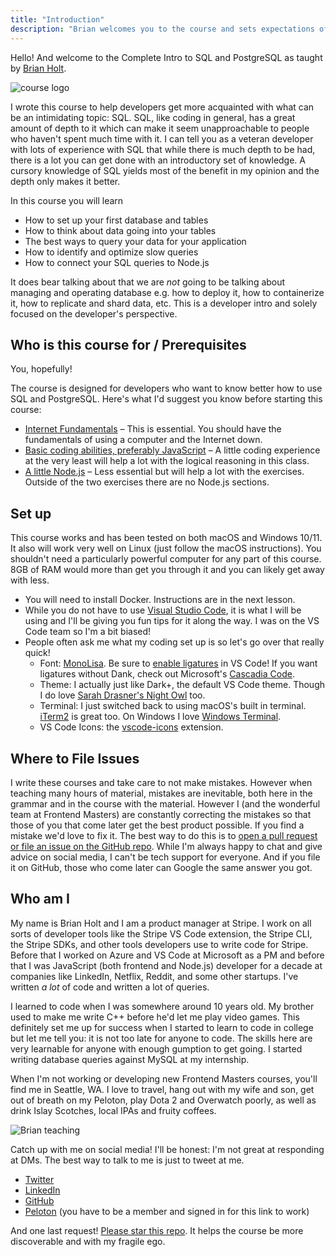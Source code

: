 ```yaml
---
title: "Introduction"
description: "Brian welcomes you to the course and sets expectations of what you will learn in the Complete Intro to SQL and PostgreSQL"
---
```


Hello! And welcome to the Complete Intro to SQL and PostgreSQL as taught by [Brian Holt][twitter].

![course logo](./images/course-icon.png)

I wrote this course to help developers get more acquainted with what can be an intimidating topic: SQL. SQL, like coding in general, has a great amount of depth to it which can make it seem unapproachable to people who haven't spent much time with it. I can tell you as a veteran developer with lots of experience with SQL that while there is much depth to be had, there is a lot you can get done with an introductory set of knowledge. A cursory knowledge of SQL yields most of the benefit in my opinion and the depth only makes it better.

In this course you will learn

- How to set up your first database and tables
- How to think about data going into your tables
- The best ways to query your data for your application
- How to identify and optimize slow queries
- How to connect your SQL queries to Node.js

It does bear talking about that we are _not_ going to be talking about managing and operating database e.g. how to deploy it, how to containerize it, how to replicate and shard data, etc. This is a developer intro and solely focused on the developer's perspective.

## Who is this course for / Prerequisites

You, hopefully!

The course is designed for developers who want to know better how to use SQL and PostgreSQL. Here's what I'd suggest you know before starting this course:

- [Internet Fundamentals][internet-fundamentals] – This is essential. You should have the fundamentals of using a computer and the Internet down.
- [Basic coding abilities, preferably JavaScript][web-dev-v3] – A little coding experience at the very least will help a lot with the logical reasoning in this class.
- [A little Node.js][njs] – Less essential but will help a lot with the exercises. Outside of the two exercises there are no Node.js sections.

## Set up

This course works and has been tested on both macOS and Windows 10/11. It also will work very well on Linux (just follow the macOS instructions). You shouldn't need a particularly powerful computer for any part of this course. 8GB of RAM would more than get you through it and you can likely get away with less.

- You will need to install Docker. Instructions are in the next lesson.
- While you do not have to use [Visual Studio Code][vsc], it is what I will be using and I'll be giving you fun tips for it along the way. I was on the VS Code team so I'm a bit biased!
- People often ask me what my coding set up is so let's go over that really quick!
  - Font: [MonoLisa][monolisa]. Be sure to [enable ligatures][ligatures] in VS Code! If you want ligatures without Dank, check out Microsoft's [Cascadia Code][cascadia].
  - Theme: I actually just like Dark+, the default VS Code theme. Though I do love [Sarah Drasner's Night Owl][night-owl] too.
  - Terminal: I just switched back to using macOS's built in terminal. [iTerm2][iterm] is great too. On Windows I love [Windows Terminal][terminal].
  - VS Code Icons: the [vscode-icons][icons] extension.

## Where to File Issues

I write these courses and take care to not make mistakes. However when teaching many hours of material, mistakes are inevitable, both here in the grammar and in the course with the material. However I (and the wonderful team at Frontend Masters) are constantly correcting the mistakes so that those of you that come later get the best product possible. If you find a mistake we'd love to fix it. The best way to do this is to [open a pull request or file an issue on the GitHub repo][issues]. While I'm always happy to chat and give advice on social media, I can't be tech support for everyone. And if you file it on GitHub, those who come later can Google the same answer you got.

## Who am I

My name is Brian Holt and I am a product manager at Stripe. I work on all sorts of developer tools like the Stripe VS Code extension, the Stripe CLI, the Stripe SDKs, and other tools developers use to write code for Stripe. Before that I worked on Azure and VS Code at Microsoft as a PM and before that I was JavaScript (both frontend and Node.js) developer for a decade at companies like LinkedIn, Netflix, Reddit, and some other startups. I've written _a lot_ of code and written a lot of queries.

I learned to code when I was somewhere around 10 years old. My brother used to make me write C++ before he'd let me play video games. This definitely set me up for success when I started to learn to code in college but let me tell you: it is not too late for anyone to code. The skills here are very learnable for anyone with enough gumption to get going. I started writing database queries against MySQL at my internship.

When I'm not working or developing new Frontend Masters courses, you'll find me in Seattle, WA. I love to travel, hang out with my wife and son, get out of breath on my Peloton, play Dota 2 and Overwatch poorly, as well as drink Islay Scotches, local IPAs and fruity coffees.

![Brian teaching](./images/social-share-cover.jpg)

Catch up with me on social media! I'll be honest: I'm not great at responding at DMs. The best way to talk to me is just to tweet at me.

- [Twitter][twitter]
- [LinkedIn][linkedin]
- [GitHub][github]
- [Peloton][pelo] (you have to be a member and signed in for this link to work)

And one last request! [Please star this repo][site]. It helps the course be more discoverable and with my fragile ego.

[twitter]: https://twitter.com/holtbt
[vsc]: https://code.visualstudio.com/
[monolisa]: https://www.monolisa.dev/
[ligatures]: https://worldofzero.com/posts/enable-font-ligatures-vscode/
[night-owl]: https://marketplace.visualstudio.com/items?itemName=sdras.night-owl
[cascadia]: https://github.com/microsoft/cascadia-code
[terminal]: https://www.microsoft.com/en-us/p/windows-terminal/9n0dx20hk701?activetab=pivot:overviewtab
[icons]: https://marketplace.visualstudio.com/items?itemName=vscode-icons-team.vscode-icons
[iterm]: https://iterm2.com/
[issues]: https://github.com/btholt/complete-intro-to-sql/issues
[github]: https://github.com/btholt
[linkedin]: https://www.linkedin.com/in/btholt/
[gh]: https://btholt.github.io/complete-intro-to-sql
[site]: https://github.com/btholt/complete-intro-to-sql
[tweet]: https://twitter.com/holtbt/status/493852312604254208
[pelo]: https://members.onepeloton.com/members/btholt/overview
[internet-fundamentals]: https://internetfundamentals.com/
[fem]: https://www.frontendmasters.com
[twitter]: https://twitter.com/holtbt
[fem]: https://www.frontendmasters.com
[web-dev-v3]: https://frontendmasters.com/courses/web-development-v3/
[njs]: https://frontendmasters.com/courses/node-js-v2/
